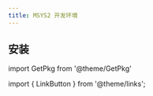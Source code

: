 ```yaml
---
title: MSYS2 开发环境
---
```


## 安装

import GetPkg from '@theme/GetPkg'

<GetPkg name='msys2' winget />

import { LinkButton } from '@theme/links';

<LinkButton icon name="国内镜像站" outline href="https://mirrorz.org/list/msys2" />
